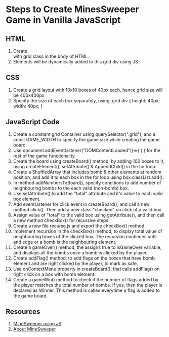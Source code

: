 # Steps to Create MinesSweeper Game in Vanilla JavaScript

## HTML

1. Create <div> with grid class in the body of HTML.
2. Elements will be dynamically added to this grid div using JS.

## CSS

1. Create a grid layout with 10x10 boxes of 40px each, hence grid size will be 400x400px
2. Specify the size of each box separately, using .grid div { height: 40px; width: 40px; }

## JavaScript Code

1. Create a constant grid Container using querySelector(".grid"), and a const GAME_WIDTH to specify the game size while creating the game board.
2. Use document.addEventListener("DOMContentLoaded"()=>{ } ) for the rest of the game functionality.
3. Create the board using createBoard() method, by adding 100 boxes to it, using createElement(), setAttribute() & AppendChild() in the for loop.
4. Create a ShuffledArray that includes bomb & other elements at random position, and add it to each box in the for loop using box.classList.add().
5. In method addNumbersToBoard(), specify conditions to add number of neighbouring bombs to the each valid (non-bomb) box. 
7. Use setAttribute() to add the "total" attribute and it's value to each valid box element.
8. Add eventListener for click event in createBoard(), and call a new method click(). Then add a new class "checked" on click of a valid box.
9. Assign value of "total" to the valid box using getAttribute(), and then call a new method checkBox() for recursive steps.
10. Create a new file recurse.js and export the checkBox() method.
11. Implement recursion in the checkBox() method, to display total value of neighbouring boxes of the clicked box. The recursion continues until and edge or a bomb is the neighbouring element.
12. Create a gameOver() method, the assigns true to isGameOver variable, and displays all the bombs once a bomb is clicked by the player.
13. Create addFlag() method, to add flags on the boxes that have bomb element and are right clicked by the player, to mark as safe. 
14. Use onContextMenu property in createBoard(), that calls addFlag() on right click on a box with bomb element.
15. Create a gameWin() method to check if the number of flags added by the player matches the total number of bombs. If yes, then the player is declared as Winner. This method is called everytime a flag is added to the game board.

## Resources

1. [MineSweeper using JS](https://www.youtube.com/watch?v=W0No1JDc6vE&t)
2. [About MineSweeper](https://en.wikipedia.org/wiki/Minesweeper_(video_game))
